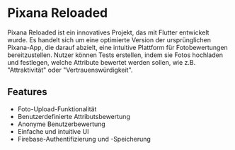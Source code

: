 # Pixana Reloaded

Pixana Reloaded ist ein innovatives Projekt, das mit Flutter entwickelt wurde. Es handelt sich um eine optimierte Version der ursprünglichen Pixana-App, die darauf abzielt, eine intuitive Plattform für Fotobewertungen bereitzustellen. Nutzer können Tests erstellen, indem sie Fotos hochladen und festlegen, welche Attribute bewertet werden sollen, wie z.B. "Attraktivität" oder "Vertrauenswürdigkeit".

## Features

- Foto-Upload-Funktionalität
- Benutzerdefinierte Attributsbewertung
- Anonyme Benutzerbewertung
- Einfache und intuitive UI
- Firebase-Authentifizierung und -Speicherung
